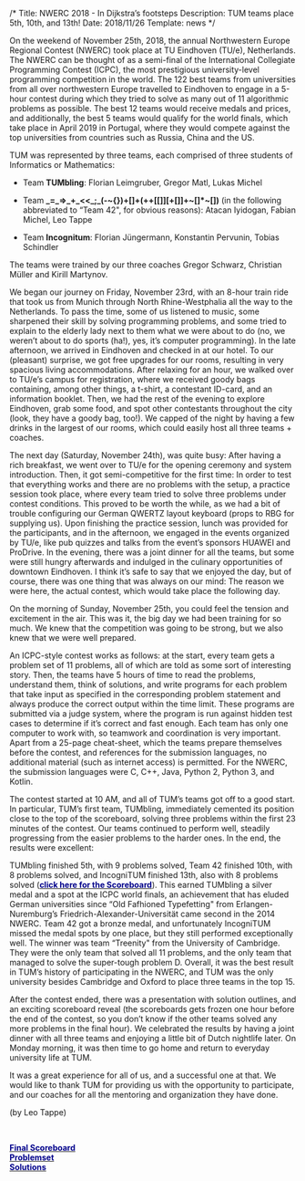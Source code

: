 /*
Title: NWERC 2018 - In Dijkstra’s footsteps
Description: TUM teams place 5th, 10th, and 13th!
Date: 2018/11/26
Template: news
*/


On the weekend of November 25th, 2018, the annual Northwestern Europe Regional Contest (NWERC) took place at TU Eindhoven (TU/e), Netherlands. The NWERC can be thought of as a semi-final of the International Collegiate Programming Contest (ICPC), the most prestigious university-level programming competition in the world. The 122 best teams from universities from all over northwestern Europe travelled to Eindhoven to engage in a 5-hour contest during which they tried to solve as many out of 11 algorithmic problems as possible. The best 12 teams would receive medals and prices, and additionally, the best 5 teams would qualify for the world finals, which take place in April 2019 in Portugal, where they would compete against the top universities from countries such as Russia, China and the US.

TUM was represented by three teams, each comprised of three students of Informatics or Mathematics:

- Team **TUMbling**:
Florian Leimgruber, Gregor Matl, Lukas Michel

- Team **\_=\_=>\_\+\_<<\_;\_(-~\{\}\)\+\[\]\+\(\+\+\[\[\]\]\[\+\[\]\]\+~\[\]\*~\[\]\)** (in the following abbreviated to “Team 42", for obvious reasons):
Atacan Iyidogan, Fabian Michel, Leo Tappe

- Team **Incognitum**:
Florian Jüngermann, Konstantin Pervunin, Tobias Schindler

The teams were trained by our three coaches Gregor Schwarz, Christian Müller and Kirill Martynov.

We began our journey on Friday, November 23rd, with an 8-hour train ride that took us from Munich through North Rhine-Westphalia all the way to the Netherlands. To pass the time, some of us listened to music, some sharpened their skill by solving programming problems, and some tried to explain to the elderly lady next to them what we were about to do (no, we weren’t about to do sports (ha!), yes, it’s computer programming). In the late afternoon, we arrived in Eindhoven and checked in at our hotel. To our (pleasant) surprise, we got free upgrades for our rooms, resulting in very spacious living accommodations. After relaxing for an hour, we walked over to TU/e’s campus for registration, where we received goody bags containing, among other things, a t-shirt, a contestant ID-card, and an information booklet. Then, we had the rest of the evening to explore Eindhoven, grab some food, and spot other contestants throughout the city (look, they have a goody bag, too!). We capped of the night by having a few drinks in the largest of our rooms, which could easily host all three teams + coaches.

The next day (Saturday, November 24th), was quite busy: After having a rich breakfast, we went over to TU/e for the opening ceremony and system introduction. Then, it got semi-competitive for the first time: In order to test that everything works and there are no problems with the setup, a practice session took place, where every team tried to solve three problems under contest conditions. This proved to be worth the while, as we had a bit of trouble configuring our German QWERTZ layout keyboard (props to RBG for supplying us). Upon finishing the practice session, lunch was provided for the participants, and in the afternoon, we engaged in the events organized by TU/e, like pub quizzes and talks from the event’s sponsors HUAWEI and ProDrive. In the evening, there was a joint dinner for all the teams, but some were still hungry afterwards and indulged in the culinary opportunities of downtown Eindhoven. I think it’s safe to say that we enjoyed the day, but of course, there was one thing that was always on our mind: The reason we were here, the actual contest, which would take place the following day.

On the morning of Sunday, November 25th, you could feel the tension and excitement in the air. This was it, the big day we had been training for so much. We knew that the competition was going to be strong, but we also knew that we were well prepared.

An ICPC-style contest works as follows: at the start, every team gets a problem set of 11 problems, all of which are told as some sort of interesting story. Then, the teams have 5 hours of time to read the problems, understand them, think of solutions, and write programs for each problem that take input as specified in the corresponding problem statement and always produce the correct output within the time limit. These programs are submitted via a judge system, where the program is run against hidden test cases to determine if it’s correct and fast enough. Each team has only one computer to work with, so teamwork and coordination is very important. Apart from a 25-page cheat-sheet, which the teams prepare themselves before the contest, and references for the submission languages, no additional material (such as internet access) is permitted. For the NWERC, the submission languages were C, C++, Java, Python 2, Python 3, and Kotlin.

The contest started at 10 AM, and all of TUM’s teams got off to a good start. In particular, TUM’s first team, TUMbling, immediately cemented its position close to the top of the scoreboard, solving three problems within the first 23 minutes of the contest. Our teams continued to perform well, steadily progressing from the easier problems to the harder ones. In the end, the results were excellent:

TUMbling finished 5th, with 9 problems solved, Team 42 finished 10th, with 8 problems solved, and IncogniTUM finished 13th, also with 8 problems solved ([<span style="color:darkblue">**click here for the Scoreboard**</span>](http://www.nwerc.eu/scoreboard/public/)). This earned TUMbling a silver medal and a spot at the ICPC world finals, an achievement that has eluded German universities since “Old Fafhioned Typefetting" from Erlangen-Nuremburg’s Friedrich-Alexander-Universität came second in the 2014 NWERC. Team 42 got a bronze medal, and unfortunately IncogniTUM missed the medal spots by one place, but they still performed exceptionally well. The winner was team “Treenity" from the University of Cambridge. They were the only team that solved all 11 problems, and the only team that managed to solve the super-tough problem D. Overall, it was the best result in TUM’s history of participating in the NWERC, and TUM was the only university besides Cambridge and Oxford to place three teams in the top 15.

After the contest ended, there was a presentation with solution outlines, and an exciting scoreboard reveal (the scoreboards gets frozen one hour before the end of the contest, so you don’t know if the other teams solved any more problems in the final hour). We celebrated the results by having a joint dinner with all three teams and enjoying a little bit of Dutch nightlife later. On Monday morning, it was then time to go home and return to everyday university life at TUM.

It was a great experience for all of us, and a successful one at that. We would like to thank TUM for providing us with the opportunity to participate, and our coaches for all the mentoring and organization they have done.

(by Leo Tappe)

<br/>

[<span style="color:darkblue">**Final Scoreboard**</span>](http://www.nwerc.eu/scoreboard/public/)
<br/>
[<span style="color:darkblue">**Problemset**</span>](http://www.nwerc.eu/files/nwerc2018problems.pdf)
<br/>
[<span style="color:darkblue">**Solutions**</span>](http://www.nwerc.eu/files/nwerc2018slides-handout.pdf)
